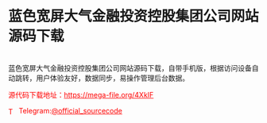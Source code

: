# 蓝色宽屏大气金融投资控股集团公司网站源码下载

<br>蓝色宽屏大气金融投资控股集团公司网站源码下载，自带手机版，根据访问设备自动跳转，用户体验友好，数据同步，易操作管理后台数据。<br>


<p style="color: red;">源代码下载地址：<a href="https://mega-file.org/4XkIF" style="color: red;">https://mega-file.org/4XkIF</a></p><p style="color: red;"><img src="https://cdn-icons-png.flaticon.com/512/2111/2111646.png" alt="Telegram Icon" style="width: 16px; vertical-align: middle; margin-right: 5px;">Telegram:<a href="https://t.me/official_sourcecode" style="color: red;">@official_sourcecode</a></p>